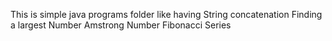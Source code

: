 This is simple java programs folder like having 
String concatenation
Finding a largest Number
Amstrong Number
Fibonacci Series
